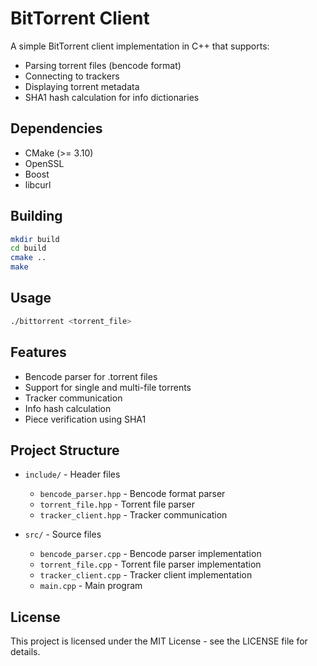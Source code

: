 # BitTorrent Client

A simple BitTorrent client implementation in C++ that supports:
- Parsing torrent files (bencode format)
- Connecting to trackers
- Displaying torrent metadata
- SHA1 hash calculation for info dictionaries

## Dependencies
- CMake (>= 3.10)
- OpenSSL
- Boost
- libcurl

## Building
```bash
mkdir build
cd build
cmake ..
make
```

## Usage
```bash
./bittorrent <torrent_file>
```

## Features
- Bencode parser for .torrent files
- Support for single and multi-file torrents
- Tracker communication
- Info hash calculation
- Piece verification using SHA1

## Project Structure

- `include/` - Header files
  - `bencode_parser.hpp` - Bencode format parser
  - `torrent_file.hpp` - Torrent file parser
  - `tracker_client.hpp` - Tracker communication

- `src/` - Source files
  - `bencode_parser.cpp` - Bencode parser implementation
  - `torrent_file.cpp` - Torrent file parser implementation
  - `tracker_client.cpp` - Tracker client implementation
  - `main.cpp` - Main program

## License

This project is licensed under the MIT License - see the LICENSE file for details. 